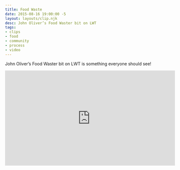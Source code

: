 ```yaml
---
title: Food Waste
date: 2015-08-16 19:00:00 -5
layout: layouts/clip.njk
desc: John Oliver’s Food Waster bit on LWT
tags:
- clips
- food
- community
- process
- video
---
```


John Oliver’s Food Waster bit on LWT is something everyone should see!

<iframe width="560" height="315" src="https://www.youtube.com/embed/i8xwLWb0lLY" frameborder="0" allowfullscreen></iframe>